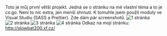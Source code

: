 Toto je můj první větší projekt. Jedná se o stránku na mé vlastní téma a to je cs:go. 
Není to nic extra, jen menší shrnutí. 
K tomuhle jsem použil moduly ve Visual Studiu (SASS a Prettier). 
Zde dám pár screenshotů.
![1 stránka](https://user-images.githubusercontent.com/92738343/155015527-b2b9b260-8625-4e7c-8d7b-ecb160022cbe.png)
![2 stránka](https://user-images.githubusercontent.com/92738343/155015540-a8430be7-f642-4485-8509-cf22a4d6185e.png)
![3 stránka](https://user-images.githubusercontent.com/92738343/155015552-031aa72c-4b17-4dff-8846-51e8dbbf17f2.png)
![4 stránka](https://user-images.githubusercontent.com/92738343/155015559-9bdaa77b-6543-4f4f-bf9b-57233ecf4a9d.png)
Odkaz na mojí stránku: http://slowbat200.xf.cz/
